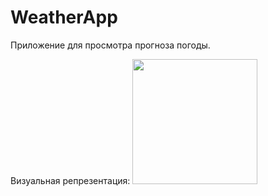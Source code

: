 # WeatherApp
 Приложение для просмотра прогноза погоды. 

Визуальная репрезентация: 
<img src="https://giphy.com/gifs/NGtdm59qmgcQLDXZbv/weather.gif" width="200" height="200" />



